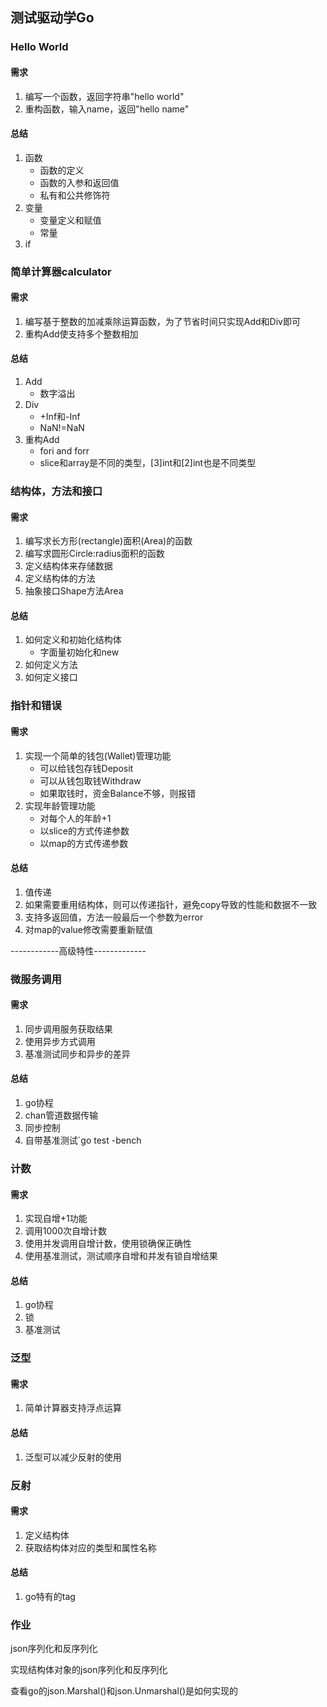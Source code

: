## 测试驱动学Go

### Hello World

#### 需求

1. 编写一个函数，返回字符串"hello world"
2. 重构函数，输入name，返回"hello name"

#### 总结

1. 函数
    * 函数的定义
    * 函数的入参和返回值
    * 私有和公共修饰符
2. 变量
    * 变量定义和赋值
    * 常量
3. if

### 简单计算器calculator

#### 需求

1. 编写基于整数的加减乘除运算函数，为了节省时间只实现Add和Div即可
2. 重构Add使支持多个整数相加

#### 总结

1. Add
    * 数字溢出
2. Div
    * +Inf和-Inf
    * NaN!=NaN
3. 重构Add
    * fori and forr
    * slice和array是不同的类型，[3]int和[2]int也是不同类型

### 结构体，方法和接口

#### 需求

1. 编写求长方形(rectangle)面积(Area)的函数
2. 编写求圆形Circle:radius面积的函数
3. 定义结构体来存储数据
4. 定义结构体的方法
5. 抽象接口Shape方法Area

#### 总结

1. 如何定义和初始化结构体
    * 字面量初始化和new
2. 如何定义方法
3. 如何定义接口

### 指针和错误

#### 需求

1. 实现一个简单的钱包(Wallet)管理功能
    * 可以给钱包存钱Deposit
    * 可以从钱包取钱Withdraw
    * 如果取钱时，资金Balance不够，则报错
2. 实现年龄管理功能
    * 对每个人的年龄+1
    * 以slice的方式传递参数
    * 以map的方式传递参数

#### 总结

1. 值传递
2. 如果需要重用结构体，则可以传递指针，避免copy导致的性能和数据不一致
3. 支持多返回值，方法一般最后一个参数为error
4. 对map的value修改需要重新赋值

------------高级特性-------------

### 微服务调用

#### 需求

1. 同步调用服务获取结果
2. 使用异步方式调用
3. 基准测试同步和异步的差异

#### 总结

1. go协程
2. chan管道数据传输
3. 同步控制
4. 自带基准测试`go test -bench

### 计数

#### 需求

1. 实现自增+1功能
2. 调用1000次自增计数
3. 使用并发调用自增计数，使用锁确保正确性
4. 使用基准测试，测试顺序自增和并发有锁自增结果

#### 总结

1. go协程
2. 锁
3. 基准测试

### 泛型

#### 需求

1. 简单计算器支持浮点运算

#### 总结

1. 泛型可以减少反射的使用

### 反射

#### 需求

1. 定义结构体
2. 获取结构体对应的类型和属性名称

#### 总结

1. go特有的tag

### 作业

json序列化和反序列化

实现结构体对象的json序列化和反序列化

查看go的json.Marshal()和json.Unmarshal()是如何实现的

